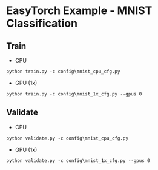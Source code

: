 # EasyTorch Example - MNIST Classification

## Train

* CPU

```shell
python train.py -c config\mnist_cpu_cfg.py
```

* GPU (1x)

```shell
python train.py -c config\mnist_1x_cfg.py --gpus 0
```

## Validate

* CPU

```shell
python validate.py -c config\mnist_cpu_cfg.py
```

* GPU (1x)

```shell
python validate.py -c config\mnist_1x_cfg.py --gpus 0
```
